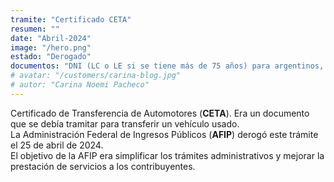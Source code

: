 ```yaml
---
tramite: "Certificado CETA"
resumen: ""
date: "Abril-2024"
image: "/hero.png"
estado: "Derogado"
documentos: "DNI (LC o LE si se tiene más de 75 años) para argentinos, Pasaporte para extranjeros sin residencia, DNI para extranjeros con residencia permanente, DNI,CI,CI del país de origen o pasaporte para extranjeros de países limítrofes"
# avatar: "/customers/carina-blog.jpg"
# autor: "Carina Noemi Pacheco"
---
```


Certificado de Transferencia de Automotores (**CETA**). Era un documento que se debía tramitar para transferir un vehículo usado.  
La Administración Federal de Ingresos Públicos (**AFIP**) derogó este trámite el 25 de abril de 2024.  
El objetivo de la AFIP era simplificar los trámites administrativos y mejorar la prestación de servicios a los contribuyentes. 